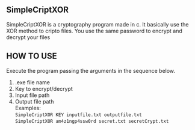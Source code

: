 ﻿## SimpleCriptXOR
SimpleCriptXOR is a cryptography program made in c. It basically use the XOR method to cripto files. You use the same password to encrypt and decrypt your files

## HOW TO USE
Execute the program passing the arguments in the sequence below. 
1) .exe file name
2) Key to encrypt/decrypt
3) Input file path
4) Output file path</br>
Examples:</br>
`SimpleCriptXOR KEY inputfile.txt outputfile.txt`</br>
`SimpleCriptXOR am4z1ngp4ssw0rd secret.txt secretCrypt.txt`
